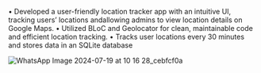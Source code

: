 • Developed a user-friendly location tracker app with an intuitive UI, tracking users’ locations andallowing admins to view location details on Google Maps.
• Utilized BLoC and Geolocator for clean, maintainable code and efficient location tracking.
• Tracks user locations every 30 minutes and stores data in an SQLite database

![WhatsApp Image 2024-07-19 at 10 16 28_cebfcf0a](https://github.com/user-attachments/assets/a621d590-445a-40e6-9fcf-bf3295d87f14)
